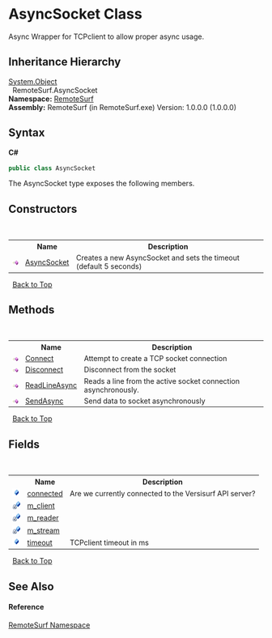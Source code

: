 # AsyncSocket Class
 

Async Wrapper for TCPclient to allow proper async usage.


## Inheritance Hierarchy
<a href="http://msdn2.microsoft.com/en-us/library/e5kfa45b" target="_blank">System.Object</a><br />&nbsp;&nbsp;RemoteSurf.AsyncSocket<br />
**Namespace:**&nbsp;<a href="N_RemoteSurf">RemoteSurf</a><br />**Assembly:**&nbsp;RemoteSurf (in RemoteSurf.exe) Version: 1.0.0.0 (1.0.0.0)

## Syntax

**C#**<br />
``` C#
public class AsyncSocket
```

The AsyncSocket type exposes the following members.


## Constructors
&nbsp;<table><tr><th></th><th>Name</th><th>Description</th></tr><tr><td>![Public method](media/pubmethod.gif "Public method")</td><td><a href="M_RemoteSurf_AsyncSocket__ctor">AsyncSocket</a></td><td>
Creates a new AsyncSocket and sets the timeout (default 5 seconds)</td></tr></table>&nbsp;
<a href="#asyncsocket-class">Back to Top</a>

## Methods
&nbsp;<table><tr><th></th><th>Name</th><th>Description</th></tr><tr><td>![Public method](media/pubmethod.gif "Public method")</td><td><a href="M_RemoteSurf_AsyncSocket_Connect">Connect</a></td><td>
Attempt to create a TCP socket connection</td></tr><tr><td>![Public method](media/pubmethod.gif "Public method")</td><td><a href="M_RemoteSurf_AsyncSocket_Disconnect">Disconnect</a></td><td>
Disconnect from the socket</td></tr><tr><td>![Public method](media/pubmethod.gif "Public method")</td><td><a href="M_RemoteSurf_AsyncSocket_ReadLineAsync">ReadLineAsync</a></td><td>
Reads a line from the active socket connection asynchronously.</td></tr><tr><td>![Public method](media/pubmethod.gif "Public method")</td><td><a href="M_RemoteSurf_AsyncSocket_SendAsync">SendAsync</a></td><td>
Send data to socket asynchronously</td></tr></table>&nbsp;
<a href="#asyncsocket-class">Back to Top</a>

## Fields
&nbsp;<table><tr><th></th><th>Name</th><th>Description</th></tr><tr><td>![Public field](media/pubfield.gif "Public field")</td><td><a href="F_RemoteSurf_AsyncSocket_connected">connected</a></td><td>
Are we currently connected to the Versisurf API server?</td></tr><tr><td>![Private field](media/privfield.gif "Private field")</td><td><a href="F_RemoteSurf_AsyncSocket_m_client">m_client</a></td><td /></tr><tr><td>![Private field](media/privfield.gif "Private field")</td><td><a href="F_RemoteSurf_AsyncSocket_m_reader">m_reader</a></td><td /></tr><tr><td>![Private field](media/privfield.gif "Private field")</td><td><a href="F_RemoteSurf_AsyncSocket_m_stream">m_stream</a></td><td /></tr><tr><td>![Public field](media/pubfield.gif "Public field")</td><td><a href="F_RemoteSurf_AsyncSocket_timeout">timeout</a></td><td>
TCPclient timeout in ms</td></tr></table>&nbsp;
<a href="#asyncsocket-class">Back to Top</a>

## See Also


#### Reference
<a href="N_RemoteSurf">RemoteSurf Namespace</a><br />